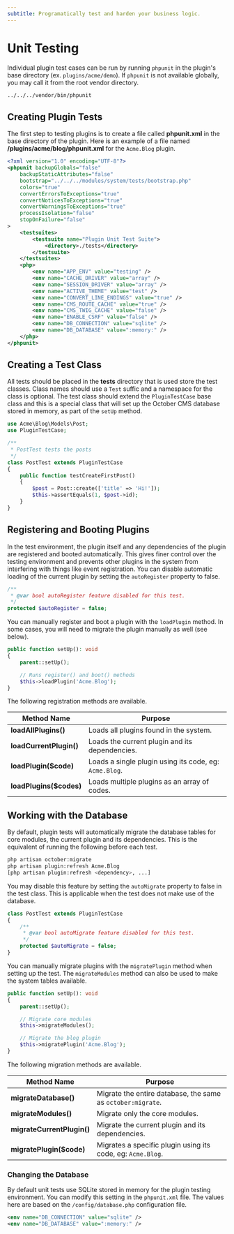 ```yaml
---
subtitle: Programatically test and harden your business logic.
---
```

# Unit Testing

Individual plugin test cases can be run by running `phpunit` in the plugin's base directory (ex. `plugins/acme/demo`). If `phpunit` is not available globally, you may call it from the root vendor directory.

```bash
../../../vendor/bin/phpunit
```

## Creating Plugin Tests

The first step to testing plugins is to create a file called **phpunit.xml** in the base directory of the plugin. Here is an example of a file named **/plugins/acme/blog/phpunit.xml** for the `Acme.Blog` plugin.

```xml
<?xml version="1.0" encoding="UTF-8"?>
<phpunit backupGlobals="false"
    backupStaticAttributes="false"
    bootstrap="../../../modules/system/tests/bootstrap.php"
    colors="true"
    convertErrorsToExceptions="true"
    convertNoticesToExceptions="true"
    convertWarningsToExceptions="true"
    processIsolation="false"
    stopOnFailure="false"
>
    <testsuites>
        <testsuite name="Plugin Unit Test Suite">
            <directory>./tests</directory>
        </testsuite>
    </testsuites>
    <php>
        <env name="APP_ENV" value="testing" />
        <env name="CACHE_DRIVER" value="array" />
        <env name="SESSION_DRIVER" value="array" />
        <env name="ACTIVE_THEME" value="test" />
        <env name="CONVERT_LINE_ENDINGS" value="true" />
        <env name="CMS_ROUTE_CACHE" value="true" />
        <env name="CMS_TWIG_CACHE" value="false" />
        <env name="ENABLE_CSRF" value="false" />
        <env name="DB_CONNECTION" value="sqlite" />
        <env name="DB_DATABASE" value=":memory:" />
    </php>
</phpunit>
```

## Creating a Test Class

All tests should be placed in the **tests** directory that is used store the test classes. Class names should use a `Test` suffic and a namespace for the class is optional. The test class should extend the `PluginTestCase` base class and this is a special class that will set up the October CMS database stored in memory, as part of the `setUp` method.

```php
use Acme\Blog\Models\Post;
use PluginTestCase;

/**
 * PostTest tests the posts
 */
class PostTest extends PluginTestCase
{
    public function testCreateFirstPost()
    {
        $post = Post::create(['title' => 'Hi!']);
        $this->assertEquals(1, $post->id);
    }
}
```

## Registering and Booting Plugins

In the test environment, the plugin itself and any dependencies of the plugin are registered and booted automatically. This gives finer control over the testing environment and prevents other plugins in the system from interfering with things like event registration. You can disable automatic loading of the current plugin by setting the `autoRegister` property to false.

```php
/**
 * @var bool autoRegister feature disabled for this test.
 */
protected $autoRegister = false;
```

You can manually register and boot a plugin with the `loadPlugin` method. In some cases, you will need to migrate the plugin manually as well (see below).

```php
public function setUp(): void
{
    parent::setUp();

    // Runs register() and boot() methods
    $this->loadPlugin('Acme.Blog');
}
```

The following registration methods are available.

Method Name | Purpose
------------- | -------------
**loadAllPlugins()** | Loads all plugins found in the system.
**loadCurrentPlugin()** | Loads the current plugin and its dependencies.
**loadPlugin($code)** | Loads a single plugin using its code, eg: `Acme.Blog`.
**loadPlugins($codes)** | Loads multiple plugins as an array of codes.

## Working with the Database

By default, plugin tests will automatically migrate the database tables for core modules, the current plugin and its dependencies. This is the equivalent of running the following before each test.

```bash
php artisan october:migrate
php artisan plugin:refresh Acme.Blog
[php artisan plugin:refresh <dependency>, ...]
```

You may disable this feature by setting the `autoMigrate` property to false in the test class. This is applicable when the test does not make use of the database.

```php
class PostTest extends PluginTestCase
{
    /**
     * @var bool autoMigrate feature disabled for this test.
     */
    protected $autoMigrate = false;
}
```

You can manually migrate plugins with the `migratePlugin` method when setting up the test. The `migrateModules` method can also be used to make the system tables available.

```php
public function setUp(): void
{
    parent::setUp();

    // Migrate core modules
    $this->migrateModules();

    // Migrate the blog plugin
    $this->migratePlugin('Acme.Blog');
}
```

The following migration methods are available.

Method Name | Purpose
------------- | -------------
**migrateDatabase()** | Migrate the entire database, the same as `october:migrate`.
**migrateModules()** | Migrate only the core modules.
**migrateCurrentPlugin()** | Migrate the current plugin and its dependencies.
**migratePlugin($code)** | Migrates a specific plugin using its code, eg: `Acme.Blog`.

### Changing the Database

By default unit tests use SQLite stored in memory for the plugin testing environment. You can modify this setting in the `phpunit.xml` file. The values here are based on the `/config/database.php` configuration file.

```xml
<env name="DB_CONNECTION" value="sqlite" />
<env name="DB_DATABASE" value=":memory:" />
```

